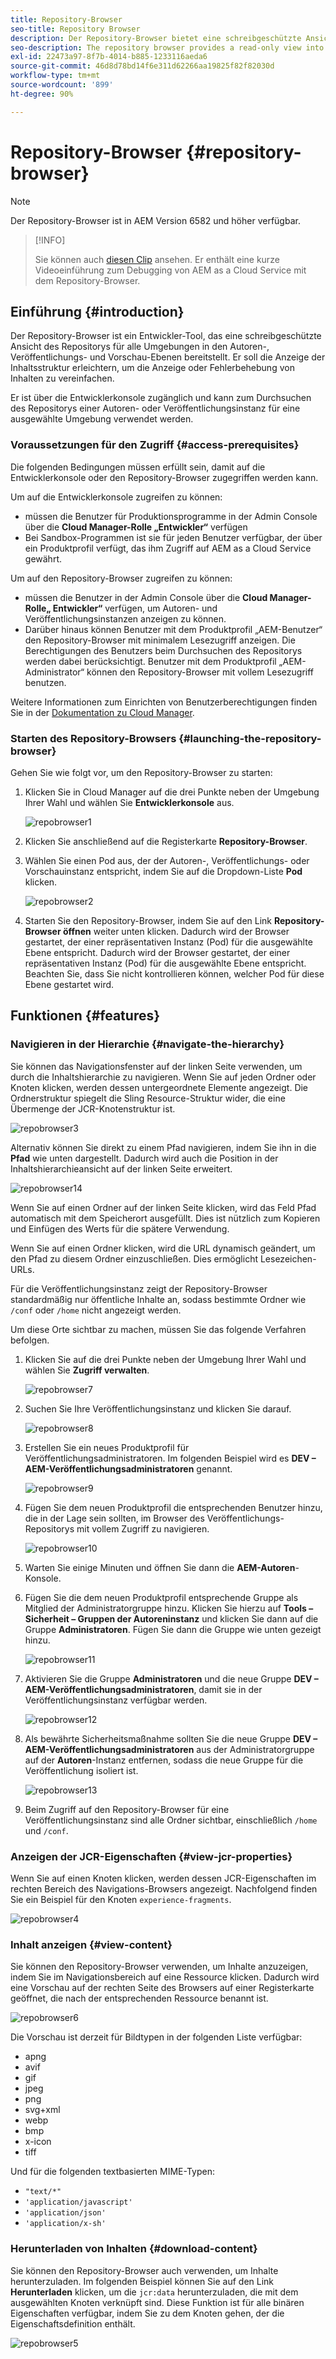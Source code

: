 ```yaml
---
title: Repository-Browser
seo-title: Repository Browser
description: Der Repository-Browser bietet eine schreibgeschützte Ansicht des Repositorys für alle Umgebungen in den Autoren-, Veröffentlichungs- und Vorschau-Ebenen.
seo-description: The repository browser provides a read-only view into the repository for all environments on author, publish, and preview tiers.
exl-id: 22473a97-8f7b-4014-b885-1233116aeda6
source-git-commit: 46d8d78bd14f6e311d62266aa19825f82f82030d
workflow-type: tm+mt
source-wordcount: '899'
ht-degree: 90%

---
```


# Repository-Browser {#repository-browser}

>[!NOTE]
>
>Der Repository-Browser ist in AEM Version 6582 und höher verfügbar.

>[!INFO]
>
>Sie können auch [diesen Clip](https://experienceleague.adobe.com/docs/experience-manager-learn/cloud-service/debugging/debugging-aem-as-a-cloud-service/repository-browser.html?lang=de) ansehen. Er enthält eine kurze Videoeinführung zum Debugging von AEM as a Cloud Service mit dem Repository-Browser.

## Einführung {#introduction}

Der Repository-Browser ist ein Entwickler-Tool, das eine schreibgeschützte Ansicht des Repositorys für alle Umgebungen in den Autoren-, Veröffentlichungs- und Vorschau-Ebenen bereitstellt. Er soll die Anzeige der Inhaltsstruktur erleichtern, um die Anzeige oder Fehlerbehebung von Inhalten zu vereinfachen.

Er ist über die Entwicklerkonsole zugänglich und kann zum Durchsuchen des Repositorys einer Autoren- oder Veröffentlichungsinstanz für eine ausgewählte Umgebung verwendet werden.

### Voraussetzungen für den Zugriff {#access-prerequisites}

Die folgenden Bedingungen müssen erfüllt sein, damit auf die Entwicklerkonsole oder den Repository-Browser zugegriffen werden kann.

Um auf die Entwicklerkonsole zugreifen zu können:

* müssen die Benutzer für Produktionsprogramme in der Admin Console über die **Cloud Manager-Rolle „Entwickler“** verfügen
* Bei Sandbox-Programmen ist sie für jeden Benutzer verfügbar, der über ein Produktprofil verfügt, das ihm Zugriff auf AEM as a Cloud Service gewährt.

Um auf den Repository-Browser zugreifen zu können:

* müssen die Benutzer in der Admin Console über die **Cloud Manager-Rolle„ Entwickler“** verfügen, um Autoren- und Veröffentlichungsinstanzen anzeigen zu können.
* Darüber hinaus können Benutzer mit dem Produktprofil „AEM-Benutzer“ den Repository-Browser mit minimalem Lesezugriff anzeigen. Die Berechtigungen des Benutzers beim Durchsuchen des Repositorys werden dabei berücksichtigt. Benutzer mit dem Produktprofil „AEM-Administrator“ können den Repository-Browser mit vollem Lesezugriff benutzen.

Weitere Informationen zum Einrichten von Benutzerberechtigungen finden Sie in der [Dokumentation zu Cloud Manager](https://experienceleague.adobe.com/docs/experience-manager-cloud-manager/using/requirements/setting-up-users-and-roles.html?lang=de).

### Starten des Repository-Browsers {#launching-the-repository-browser}

Gehen Sie wie folgt vor, um den Repository-Browser zu starten:

1. Klicken Sie in Cloud Manager auf die drei Punkte neben der Umgebung Ihrer Wahl und wählen Sie **Entwicklerkonsole** aus.

   ![repobrowser1](/help/implementing/developing/tools/assets/repobrowser1.png)

1. Klicken Sie anschließend auf die Registerkarte **Repository-Browser**.
1. Wählen Sie einen Pod aus, der der Autoren-, Veröffentlichungs- oder Vorschauinstanz entspricht, indem Sie auf die Dropdown-Liste **Pod** klicken.

   ![repobrowser2](/help/implementing/developing/tools/assets/repobrowser2.png)

1. Starten Sie den Repository-Browser, indem Sie auf den Link **Repository-Browser öffnen** weiter unten klicken. Dadurch wird der Browser gestartet, der einer repräsentativen Instanz (Pod) für die ausgewählte Ebene entspricht. Dadurch wird der Browser gestartet, der einer repräsentativen Instanz (Pod) für die ausgewählte Ebene entspricht. Beachten Sie, dass Sie nicht kontrollieren können, welcher Pod für diese Ebene gestartet wird.

## Funktionen {#features}

### Navigieren in der Hierarchie {#navigate-the-hierarchy}

Sie können das Navigationsfenster auf der linken Seite verwenden, um durch die Inhaltshierarchie zu navigieren. Wenn Sie auf jeden Ordner oder Knoten klicken, werden dessen untergeordnete Elemente angezeigt. Die Ordnerstruktur spiegelt die Sling Resource-Struktur wider, die eine Übermenge der JCR-Knotenstruktur ist.

![repobrowser3](/help/implementing/developing/tools/assets/repobrowser3.png)

Alternativ können Sie direkt zu einem Pfad navigieren, indem Sie ihn in die **Pfad** wie unten dargestellt. Dadurch wird auch die Position in der Inhaltshierarchieansicht auf der linken Seite erweitert.

![repobrowser14](/help/implementing/developing/tools/assets/repobrowser14.png)

Wenn Sie auf einen Ordner auf der linken Seite klicken, wird das Feld Pfad automatisch mit dem Speicherort ausgefüllt. Dies ist nützlich zum Kopieren und Einfügen des Werts für die spätere Verwendung.

Wenn Sie auf einen Ordner klicken, wird die URL dynamisch geändert, um den Pfad zu diesem Ordner einzuschließen. Dies ermöglicht Lesezeichen-URLs.

Für die Veröffentlichungsinstanz zeigt der Repository-Browser standardmäßig nur öffentliche Inhalte an, sodass bestimmte Ordner wie `/conf` oder `/home` nicht angezeigt werden.

Um diese Orte sichtbar zu machen, müssen Sie das folgende Verfahren befolgen.

1. Klicken Sie auf die drei Punkte neben der Umgebung Ihrer Wahl und wählen Sie **Zugriff verwalten**.

   ![repobrowser7](/help/implementing/developing/tools/assets/repobrowser7.png)

1. Suchen Sie Ihre Veröffentlichungsinstanz und klicken Sie darauf.

   ![repobrowser8](/help/implementing/developing/tools/assets/repobrowser8.png)

1. Erstellen Sie ein neues Produktprofil für Veröffentlichungsadministratoren. Im folgenden Beispiel wird es **DEV – AEM-Veröffentlichungsadministratoren** genannt.

   ![repobrowser9](/help/implementing/developing/tools/assets/repobrowser9.png)

1. Fügen Sie dem neuen Produktprofil die entsprechenden Benutzer hinzu, die in der Lage sein sollten, im Browser des Veröffentlichungs-Repositorys mit vollem Zugriff zu navigieren.

   ![repobrowser10](/help/implementing/developing/tools/assets/repobrowser10.png)

1. Warten Sie einige Minuten und öffnen Sie dann die **AEM-Autoren**-Konsole.
1. Fügen Sie die dem neuen Produktprofil entsprechende Gruppe als Mitglied der Administratorgruppe hinzu. Klicken Sie hierzu auf **Tools – Sicherheit – Gruppen der Autoreninstanz** und klicken Sie dann auf die Gruppe **Administratoren**. Fügen Sie dann die Gruppe wie unten gezeigt hinzu.

   ![repobrowser11](/help/implementing/developing/tools/assets/repobrowser11.png)

1. Aktivieren Sie die Gruppe **Administratoren** und die neue Gruppe **DEV – AEM-Veröffentlichungsadministratoren**, damit sie in der Veröffentlichungsinstanz verfügbar werden.

   ![repobrowser12](/help/implementing/developing/tools/assets/repobrowser12.png)

1. Als bewährte Sicherheitsmaßnahme sollten Sie die neue Gruppe **DEV – AEM-Veröffentlichungsadministratoren** aus der Administratorgruppe auf der **Autoren**-Instanz entfernen, sodass die neue Gruppe für die Veröffentlichung isoliert ist.

   ![repobrowser13](/help/implementing/developing/tools/assets/repobrowser13.png)

1. Beim Zugriff auf den Repository-Browser für eine Veröffentlichungsinstanz sind alle Ordner sichtbar, einschließlich `/home` und `/conf`.

### Anzeigen der JCR-Eigenschaften {#view-jcr-properties}

Wenn Sie auf einen Knoten klicken, werden dessen JCR-Eigenschaften im rechten Bereich des Navigations-Browsers angezeigt. Nachfolgend finden Sie ein Beispiel für den Knoten `experience-fragments`.

![repobrowser4](/help/implementing/developing/tools/assets/repobrowser41.png)

### Inhalt anzeigen {#view-content}

Sie können den Repository-Browser verwenden, um Inhalte anzuzeigen, indem Sie im Navigationsbereich auf eine Ressource klicken. Dadurch wird eine Vorschau auf der rechten Seite des Browsers auf einer Registerkarte geöffnet, die nach der entsprechenden Ressource benannt ist.

![repobrowser6](/help/implementing/developing/tools/assets/repobrowser61.png)

Die Vorschau ist derzeit für Bildtypen in der folgenden Liste verfügbar:

* apng
* avif
* gif
* jpeg
* png
* svg+xml
* webp
* bmp
* x-icon
* tiff

Und für die folgenden textbasierten MIME-Typen:

* `"text/*"`
* `'application/javascript'`
* `'application/json'`
* `'application/x-sh'`

### Herunterladen von Inhalten {#download-content}

Sie können den Repository-Browser auch verwenden, um Inhalte herunterzuladen. Im folgenden Beispiel können Sie auf den Link **Herunterladen** klicken, um die `jcr:data` herunterzuladen, die mit dem ausgewählten Knoten verknüpft sind. Diese Funktion ist für alle binären Eigenschaften verfügbar, indem Sie zu dem Knoten gehen, der die Eigenschaftsdefinition enthält.

![repobrowser5](/help/implementing/developing/tools/assets/repobrowser52.png)
